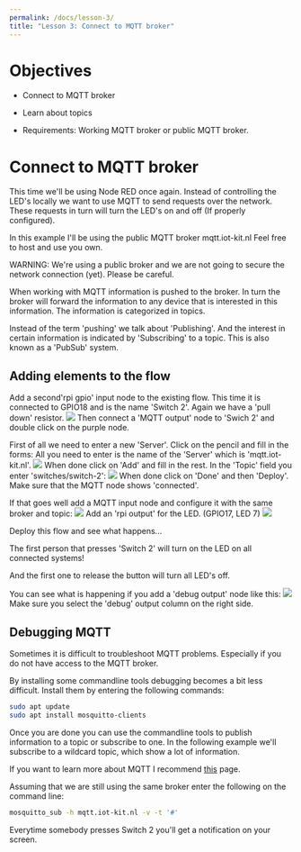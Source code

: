 ```yaml
---
permalink: /docs/lesson-3/
title: "Lesson 3: Connect to MQTT broker"
---
```


# Objectives
- Connect to MQTT broker
- Learn about topics

- Requirements: Working MQTT broker or public MQTT broker.

# Connect to MQTT broker
This time we'll be using Node RED once again.
Instead of controlling the LED's locally we want to use MQTT to send requests over the network. These requests in turn will turn the LED's on and off (If properly configured).

In this example I'll be using the public MQTT broker mqtt.iot-kit.nl
Feel free to host and use you own.

WARNING: We're using a public broker and we are not going to secure the network connection (yet). Please be careful.

When working with MQTT information is pushed to the broker. In turn the broker will forward the information to any device that is interested in this information. The information is categorized in topics.

Instead of the term 'pushing' we talk about 'Publishing'. And the interest in certain information is indicated by 'Subscribing' to a topic.
This is also known as a 'PubSub' system.

## Adding elements to the flow
Add a second'rpi gpio' input node to the existing flow. This time it is connected to GPIO18 and is the name 'Switch 2'. Again we have a 'pull down' resistor.
![](/img/lessons/lesson-3/switch-2.png)
Then connect a 'MQTT output' node to 'Swich 2' and double click on the purple node.

First of all we need to enter a new 'Server'. Click on the pencil and fill in the forms:
All you need to enter is the name of the 'Server' which is 'mqtt.iot-kit.nl'. ![](/img/lessons/lesson-3/mqtt-output-1.png)
When done click on 'Add' and fill in the rest.
In the 'Topic' field you enter 'switches/switch-2': ![](/img/lessons/lesson-3/mqtt-output-2.png)
When done click on 'Done' and then 'Deploy'.
Make sure that the MQTT node shows 'connected'.

If that goes well add a MQTT input node and configure it with the same broker and topic: ![](/img/lessons/lesson-3/mqtt-input-1.png)
Add an 'rpi output' for the LED. (GPIO17, LED 7) ![](/img/lessons/lesson-3/mqtt-input-2.png)

Deploy this flow and see what happens...

The first person that presses 'Switch 2' will turn on the LED on all connected systems!

And the first one to release the button will turn all LED's off.

You can see what is happening if you add a 'debug output' node like this: ![](/img/lessons/lesson-3/debug.png)
Make sure you select the 'debug' output column on the right side.

## Debugging MQTT

Sometimes it is difficult to troubleshoot MQTT problems. Especially if you do not have access to the MQTT broker.

By installing some commandline tools debugging becomes a bit less difficult. Install them by entering the following commands:

```bash
sudo apt update
sudo apt install mosquitto-clients
```

Once you are done you can use the commandline tools to publish information to a topic or subscribe to one.
In the following example we'll subscribe to a wildcard topic, which show a lot of information.

If you want to learn more about MQTT I recommend [this](https://mosquitto.org/man/mqtt-7.html) page.

Assuming that we are still using the same broker enter the following on the command line:

```bash
mosquitto_sub -h mqtt.iot-kit.nl -v -t '#'
```

Everytime somebody presses Switch 2 you'll get a notification on your screen.

